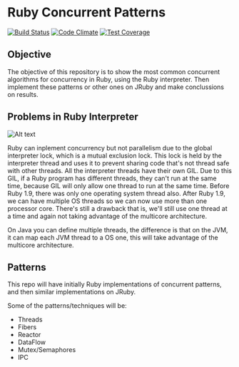 Ruby Concurrent Patterns
==========

[![Build Status](https://travis-ci.org/frp-utn/ruby-concurrent-patterns.svg)](https://travis-ci.org/frp-utn/ruby-concurrent-patterns)
[![Code Climate](https://codeclimate.com/github/frp-utn/ruby-concurrent-patterns/badges/gpa.svg)](https://codeclimate.com/github/frp-utn/ruby-concurrent-patterns)
[![Test Coverage](https://codeclimate.com/github/frp-utn/ruby-concurrent-patterns/badges/coverage.svg)](https://codeclimate.com/github/frp-utn/ruby-concurrent-patterns)

## Objective

The objective of this repository is to show the most common concurrent algorithms for concurrency in Ruby, using the Ruby interpreter. Then implement these patterns or other ones on JRuby and make conclussions on results.

## Problems in Ruby Interpreter

![Alt text](https://raw.githubusercontent.com/frp-utn/ruby-concurrent-patterns/master/xruby-gil-jvm.png)

Ruby can inplement concurrency but not parallelism due to the global interpreter lock, which is a mutual exclusion lock. This lock is held by the interpreter thread and uses it to prevent sharing code that's not thread safe with other threads. All the interpreter threads have their own GIL. 
Due to this GIL, if a Ruby program has different threads, they can't run at the same time, because GIL will only allow one thread to run at the same time. Before Ruby 1.9, there was only one operating system thread also. After Ruby 1.9, we can have multiple OS threads so we can now use more than one processor core. There's still a drawback that is, we'll still use one thread at a time and again not taking advantage of the multicore architecture. 

On Java you can define multiple threads, the difference is that on the JVM, it can map each JVM thread to a OS one, this will take advantage of the multicore architecture.

## Patterns

This repo will have initially Ruby implementations of concurrent patterns, and then similar implementations on JRuby.

Some of the patterns/techniques will be:

- Threads
- Fibers
- Reactor
- DataFlow
- Mutex/Semaphores
- IPC



